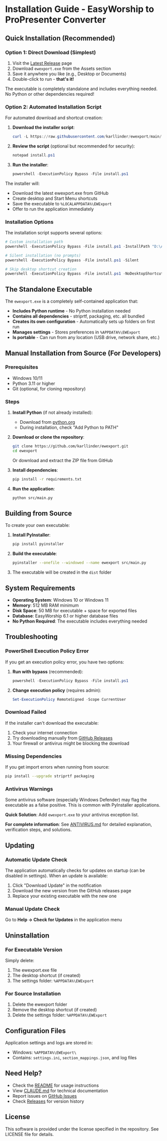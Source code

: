 # Installation Guide - EasyWorship to ProPresenter Converter

## Quick Installation (Recommended)

### Option 1: Direct Download (Simplest)

1. Visit the [Latest Release](https://github.com/karllinder/ewexport/releases/latest) page
2. Download `ewexport.exe` from the Assets section
3. Save it anywhere you like (e.g., Desktop or Documents)
4. Double-click to run - **that's it!**

The executable is completely standalone and includes everything needed. No Python or other dependencies required!

### Option 2: Automated Installation Script

For automated download and shortcut creation:

1. **Download the installer script**:
   ```powershell
   curl -L https://raw.githubusercontent.com/karllinder/ewexport/main/install.ps1 -o install.ps1
   ```

2. **Review the script** (optional but recommended for security):
   ```powershell
   notepad install.ps1
   ```

3. **Run the installer**:
   ```powershell
   powershell -ExecutionPolicy Bypass -File install.ps1
   ```

The installer will:
- Download the latest ewexport.exe from GitHub
- Create desktop and Start Menu shortcuts
- Save the executable to `%LOCALAPPDATA%\EWExport`
- Offer to run the application immediately

### Installation Options

The installation script supports several options:

```powershell
# Custom installation path
powershell -ExecutionPolicy Bypass -File install.ps1 -InstallPath "D:\Apps\EWExport"

# Silent installation (no prompts)
powershell -ExecutionPolicy Bypass -File install.ps1 -Silent

# Skip desktop shortcut creation
powershell -ExecutionPolicy Bypass -File install.ps1 -NoDesktopShortcut
```

## The Standalone Executable

The `ewexport.exe` is a completely self-contained application that:
- **Includes Python runtime** - No Python installation needed
- **Contains all dependencies** - striprtf, packaging, etc. all bundled
- **Creates its own configuration** - Automatically sets up folders on first run
- **Manages settings** - Stores preferences in `%APPDATA%\EWExport`
- **Is portable** - Can run from any location (USB drive, network share, etc.)

## Manual Installation from Source (For Developers)

### Prerequisites

- Windows 10/11
- Python 3.11 or higher
- Git (optional, for cloning repository)

### Steps

1. **Install Python** (if not already installed):
   - Download from [python.org](https://www.python.org/downloads/)
   - During installation, check "Add Python to PATH"

2. **Download or clone the repository**:
   ```bash
   git clone https://github.com/karllinder/ewexport.git
   cd ewexport
   ```
   
   Or download and extract the ZIP file from GitHub

3. **Install dependencies**:
   ```bash
   pip install -r requirements.txt
   ```

4. **Run the application**:
   ```bash
   python src/main.py
   ```

## Building from Source

To create your own executable:

1. **Install PyInstaller**:
   ```bash
   pip install pyinstaller
   ```

2. **Build the executable**:
   ```bash
   pyinstaller --onefile --windowed --name ewexport src/main.py
   ```

3. The executable will be created in the `dist` folder

## System Requirements

- **Operating System**: Windows 10 or Windows 11
- **Memory**: 512 MB RAM minimum
- **Disk Space**: 50 MB for executable + space for exported files
- **Database**: EasyWorship 6.1 or higher database files
- **No Python Required**: The executable includes everything needed

## Troubleshooting

### PowerShell Execution Policy Error

If you get an execution policy error, you have two options:

1. **Run with bypass** (recommended):
   ```powershell
   powershell -ExecutionPolicy Bypass -File install.ps1
   ```

2. **Change execution policy** (requires admin):
   ```powershell
   Set-ExecutionPolicy RemoteSigned -Scope CurrentUser
   ```

### Download Failed

If the installer can't download the executable:
1. Check your internet connection
2. Try downloading manually from [GitHub Releases](https://github.com/karllinder/ewexport/releases/latest)
3. Your firewall or antivirus might be blocking the download

### Missing Dependencies

If you get import errors when running from source:
```bash
pip install --upgrade striprtf packaging
```

### Antivirus Warnings

Some antivirus software (especially Windows Defender) may flag the executable as a false positive. This is common with PyInstaller applications.

**Quick Solution**: Add `ewexport.exe` to your antivirus exception list.

**For complete information**: See [ANTIVIRUS.md](ANTIVIRUS.md) for detailed explanation, verification steps, and solutions.

## Updating

### Automatic Update Check

The application automatically checks for updates on startup (can be disabled in settings). When an update is available:

1. Click "Download Update" in the notification
2. Download the new version from the GitHub releases page
3. Replace your existing executable with the new one

### Manual Update Check

Go to **Help → Check for Updates** in the application menu

## Uninstallation

### For Executable Version

Simply delete:
1. The ewexport.exe file
2. The desktop shortcut (if created)
3. The settings folder: `%APPDATA%\EWExport`

### For Source Installation

1. Delete the ewexport folder
2. Remove the desktop shortcut (if created)
3. Delete the settings folder: `%APPDATA%\EWExport`

## Configuration Files

Application settings and logs are stored in:
- Windows: `%APPDATA%\EWExport\`
- Contains: `settings.ini`, `section_mappings.json`, and log files

## Need Help?

- Check the [README](README.md) for usage instructions
- View [CLAUDE.md](CLAUDE.md) for technical documentation
- Report issues on [GitHub Issues](https://github.com/karllinder/ewexport/issues)
- Check [Releases](https://github.com/karllinder/ewexport/releases) for version history

## License

This software is provided under the license specified in the repository. See LICENSE file for details.